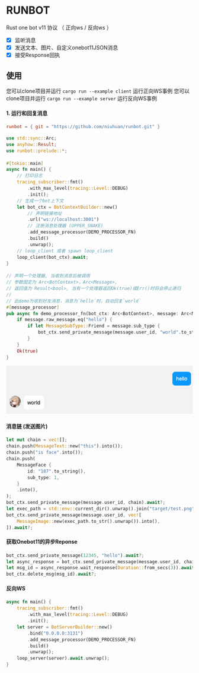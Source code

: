 RUNBOT
======

Rust one bot v11 协议 （ 正向ws / 反向ws ）

- [x] 监听消息
- [x] 发送文本、图片、自定义onebot11JSON消息
- [x] 接受Response回执

## 使用

您可以clone项目并运行 `cargo run --example client`  运行正向WS事例
您可以clone项目并运行 `cargo run --example server`  运行反向WS事例


#### 1. 运行和回复消息

```toml
runbot = { git = "https://github.com/niuhuan/runbot.git" }
```

```rust
use std::sync::Arc;
use anyhow::Result;
use runbot::prelude::*;

#[tokio::main]
async fn main() {
    // 打印日志
    tracing_subscriber::fmt()
        .with_max_level(tracing::Level::DEBUG)
        .init();
    // 生成一个bot上下文
    let bot_ctx = BotContextBuilder::new()
        // 声明链接地址
        .url("ws://localhost:3001")
        // 注册消息处理器 (UPPER_SNAKE)
        .add_message_processor(DEMO_PROCESSOR_FN)
        .build()
        .unwrap();
    // loop_client 或者 spawn loop_client
    loop_client(bot_ctx).await;
}

// 声明一个处理器, 当收到消息后被调用
// 参数固定为 Arc<BotContext>，Arc<Message>,
// 返回值为 Result<bool>, 当有一个处理器返回Ok(true)或Err()时将会停止递归
// 
// 此demo为收到好友消息，消息为`hello`时，自动回复`world`
#[message_processor]
pub async fn demo_processor_fn(bot_ctx: Arc<BotContext>, message: Arc<Message>) -> Result<bool> {
    if message.raw_message.eq("hello") {
        if let MessageSubType::Friend = message.sub_type {
            bot_ctx.send_private_message(message.user_id, "world".to_string()).await?;
        }
    }
    Ok(true)
}
```

![hello](images/hello.png)


#### 消息链 (发送图片)

```rust
let mut chain = vec![];
chain.push(MessageText::new("this").into());
chain.push("is face".into());
chain.push(
    MessageFace {
        id: "187".to_string(),
        sub_type: 1,
    }
    .into(),
);
bot_ctx.send_private_message(message.user_id, chain).await?;
let exec_path = std::env::current_dir().unwrap().join("target/test.png");
bot_ctx.send_private_message(message.user_id, vec![
    MessageImage::new(exec_path.to_str().unwrap()).into(),
]).await?;
```

#### 获取Onebot11的异步Reponse 

```rust
bot_ctx.send_private_message(12345, "hello").await?;
let async_response = bot_ctx.send_private_message(message.user_id, chain).await?;
let msg_id = async_response.wait_response(Duration::from_secs(3)).await?.message_id;
bot_ctx.delete_msg(msg_id).await?;
```

#### 反向WS

```rust
async fn main() {
    tracing_subscriber::fmt()
        .with_max_level(tracing::Level::DEBUG)
        .init();
    let server = BotServerBuilder::new()
        .bind("0.0.0.0:3131")
        .add_message_processor(DEMO_PROCESSOR_FN)
        .build()
        .unwrap();
    loop_server(server).await.unwrap();
}
```